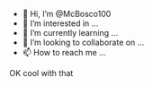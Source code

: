 - 👋 Hi, I’m @McBosco100
- 👀 I’m interested in ...
- 🌱 I’m currently learning ...
- 💞️ I’m looking to collaborate on ...
- 📫 How to reach me ...

<!---
McBosco100/McBosco100 is a ✨ special ✨ repository because its `README.md` (this file) appears on your GitHub profile.
You can click the Preview link to take a look at your changes.
--->OK cool with that

